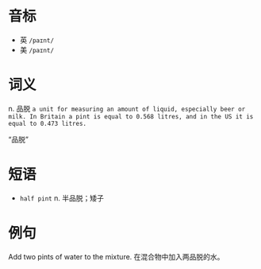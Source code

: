 # 音标

- 英 `/paɪnt/`
- 美 `/paɪnt/`

# 词义

n. 品脱
`a unit for measuring an amount of liquid, especially beer or milk. In Britain a pint is equal to 0.568 litres, and in the US it is equal to 0.473 litres.`



“品脱”

# 短语

- `half pint` n. 半品脱；矮子

# 例句

Add two pints of water to the mixture.
在混合物中加入两品脱的水。


